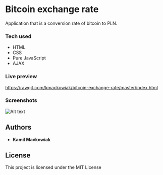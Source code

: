 # Bitcoin exchange rate
Application that is a conversion rate of bitcoin to PLN.

### Tech used
* HTML
* CSS
* Pure JavaScript
* AJAX

### Live preview
https://rawgit.com/kmackowiak/bitcoin-exchange-rate/master/index.html


### Screenshots

![Alt text](images/screenshots/01.png?raw=true)


## Authors

* **Kamil Maćkowiak**


## License

This project is licensed under the MIT License

